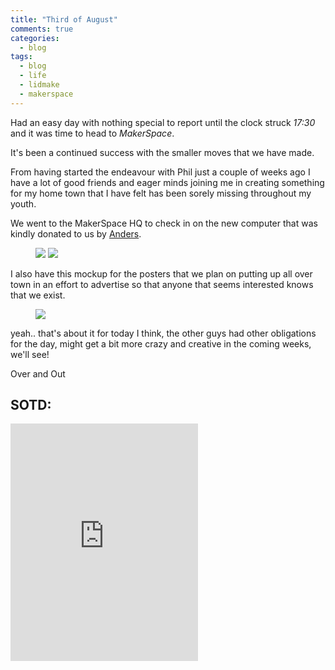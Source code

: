 ```yaml
---
title: "Third of August"
comments: true
categories:
  - blog
tags:
  - blog
  - life
  - lidmake
  - makerspace
---
```

Had an easy day with nothing special to report until the clock struck *17:30* and it was time to head to *MakerSpace*. 

It's been a continued success with the smaller moves that we have made.

From having started the endeavour with Phil just a couple of weeks ago I have a lot of good friends and eager minds joining me in creating something for my home town that I have felt has been sorely missing throughout my youth.

We went to the MakerSpace HQ to check in on the new computer that was kindly donated to us by [Anders](https://se.linkedin.com/in/anders-wik-998a8255). 

<figure>
  <a href="https://github.com/dotMavriQ/dotmavriq.github.io/blob/master/assets/Camera/20180628_ms1.jpg?raw=true">
    <img src="https://github.com/dotMavriQ/dotmavriq.github.io/blob/master/assets/Camera/20180628_ms1gardenupdate.jpg?raw=true"></a>
    <a href="https://github.com/dotMavriQ/dotmavriq.github.io/blob/master/assets/Camera/20180628_ms2.jpg?raw=true">
    <img src="https://github.com/dotMavriQ/dotmavriq.github.io/blob/master/assets/Camera/20180628_ms2.jpg?raw=true"></a>
    </figure>

I also have this mockup for the posters that we plan on putting up all over town in an effort to advertise so that anyone that seems interested knows that we exist.

<figure>
  <a href="https://github.com/dotMavriQ/dotmavriq.github.io/blob/master/assets/Camera/MakerMockUp.jpg?raw=true">
    <img src="https://github.com/dotMavriQ/dotmavriq.github.io/blob/master/assets/Camera/MakerMockUp.jpg?raw=true"></a>
    </figure>

yeah.. that's about it for today I think, the other guys had other obligations for the day, might get a bit more crazy and creative in the coming weeks, we'll see! 

Over and Out 

## SOTD:

<iframe src="https://open.spotify.com/embed?uri=spotify:track:6WcSx88BaYwHtT6izZSDRL" width="300" height="380" frameborder="0" allowtransparency="true" allow="encrypted-media"></iframe>